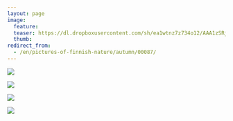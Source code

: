 ```yaml
---
layout: page
image:
  feature:
  teaser: https://dl.dropboxusercontent.com/sh/ea1wtnz7z734o12/AAA1zSRjFP0XtaojNFBlyhH5a/luontokuvat/syksy/3/DS39059-245px.jpg
  thumb:
redirect_from:
  - /en/pictures-of-finnish-nature/autumn/00087/
---
```


[![](https://dl.dropboxusercontent.com/sh/ea1wtnz7z734o12/AAC8V_XYR1SdOPtlfvaUf0Mta/luontokuvat/syksy/3/DS39146-800px.jpg)](https://dl.dropboxusercontent.com/sh/ea1wtnz7z734o12/AACFOmDvnerhWC-cduE6DulFa/luontokuvat/syksy/3/DS39146.jpg)

[![](https://dl.dropboxusercontent.com/sh/ea1wtnz7z734o12/AABwZ0wpnMgIrQ4nDuMo_oXva/luontokuvat/syksy/3/DS39127-800px.jpg)](https://dl.dropboxusercontent.com/sh/ea1wtnz7z734o12/AACnDkLHIp9_OFKZaRsLDB0Ya/luontokuvat/syksy/3/DS39127.jpg)

[![](https://dl.dropboxusercontent.com/sh/ea1wtnz7z734o12/AADUWUGVIkzUEr71ch2yLdnba/luontokuvat/syksy/3/DS39059-800px.jpg)](https://dl.dropboxusercontent.com/sh/ea1wtnz7z734o12/AADOZcj-UWMX2hIMeDCb19toa/luontokuvat/syksy/3/DS39059.jpg)

[![](https://dl.dropboxusercontent.com/sh/ea1wtnz7z734o12/AAAScU3qhBg1z9STwVxl4LhYa/luontokuvat/syksy/3/DS39057-800px.jpg)](https://dl.dropboxusercontent.com/sh/ea1wtnz7z734o12/AAB84n4C2PSZ_ssrl6re4-Hna/luontokuvat/syksy/3/DS39057.jpg)
